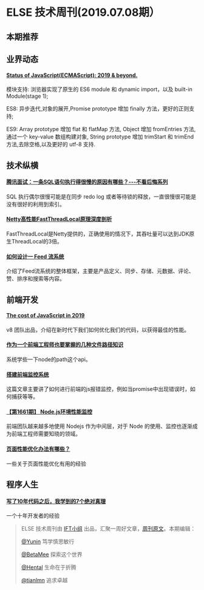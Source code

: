 # ELSE 技术周刊(2019.07.08期）

## 本期推荐

## 业界动态

#### [Status of JavaScript(ECMAScript): 2019 & beyond.](https://medium.com/@alberto.park/status-of-javascript-ecmascript-2019-beyond-5efca6a2d233)

模块支持: 浏览器实现了原生的 ES6 module 和 dynamic import，以及 built-in Module(stage 1);

ES8: 异步迭代,对象的展开,Promise prototype 增加 finally 方法，更好的正则支持;

ES9: Array prototype 增加 flat 和 flatMap 方法, Object 增加 fromEntries 方法,通过一个 key-value 数组构建对象, String prototype 增加 trimStart 和 trimEnd 方法,去除空格,以及更好的 utf-8 支持.

## 技术纵横

#### [腾讯面试：一条SQL语句执行得很慢的原因有哪些？---不看后悔系列](https://zhuanlan.zhihu.com/p/62941196)

SQL 执行偶尔很慢可能是在同步 redo log 或者等待锁的释放，一直很慢很可能是没有很好的利用到索引。

#### [Netty高性能FastThreadLocal原理深度剖析](https://mp.weixin.qq.com/s/NMwXdVbl9fdp0Z5owiUI6A)

FastThreadLocal是Netty提供的，正确使用的情况下，其吞吐量可以达到JDK原生ThreadLocal的3倍。

#### [如何设计一 Feed 流系统](https://mp.weixin.qq.com/s/vRjLfVHyKGX35N_mYjDD7A)

介绍了Feed流系统的整体框架，主要是产品定义、同步、存储、元数据、评论、赞、排序和搜索等内容。

## 前端开发

#### [The cost of JavaScript in 2019](https://v8.dev/blog/cost-of-javascript-2019)

v8 团队出品，介绍在新时代下我们如何优化我们的代码，以获得最佳的性能。

#### [作为一个前端工程师也要掌握的几种文件路径知识](https://juejin.im/post/5d1a3328e51d4510727c80e4)

系统学些一下node的path这个api。

#### [搭建前端监控系统](https://www.cnblogs.com/warm-stranger/p/9417084.html)

这篇文章主要讲了如何进行前端的js报错监控，例如当promise中出现错误时，如何捕获等等。

#### [【第1661期】 Node.js环境性能监控](https://mp.weixin.qq.com/s/RXef1g__xkSRlRQVTALasA)

前端团队越来越多地使用 Nodejs 作为中间层，对于 Node 的使用、监控也逐渐成为前端工程师需要知晓的领域。

#### [页面性能优化办法有哪些？](https://mp.weixin.qq.com/s/Gxp0NRFa3HliD6xpDoNgSQ)

一些关于页面性能优化有用的经验

## 程序人生

#### [写了10年代码之后，我学到的7个绝对真理](https://mp.weixin.qq.com/s/G87lP9nymzUQu01-XOAOBw)

一个十年开发者的经验

> ELSE 技术周刊由 [IFT小组](https://github.com/CtripFE) 出品，汇聚一周好文章，[周刊原文](https://zhuanlan.zhihu.com/p/65550251)。本期编辑：
> 
> [@Yunin](https://github.com/Yunin) 笃学慎思敏行
> 
> [@BetaMee](https://github.com/BetaMee) 探索这个世界
> 
> [@Hental](https://github.com/Hental) 生命在于折腾
> 
> [@tianlmn](https://github.com/tianlmn) 追求卓越
> 